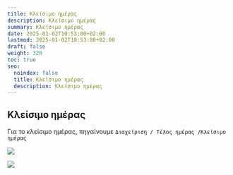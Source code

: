 ```yaml
---
title: Κλείσιμο ημέρας
description: Κλείσιμο ημέρας
summary: Κλείσιμο ημέρας
date: 2025-01-02T10:53:00+02:00
lastmod: 2025-01-02T10:53:00+02:00
draft: false
weight: 320
toc: true
seo:
  noindex: false
  title: Κλείσιμο ημέρας
  description: Κλείσιμο ημέρας
---
```

## Κλείσιμο ημέρας

Για το κλείσιμο ημέρας, πηγαίνουμε `Διαχείριση / Τέλος ημέρας /Κλείσιμο ημέρας`

![](/images/klisimo-imeras-01.jpg)

![](/images/klisimo-imeras-02.jpg)
